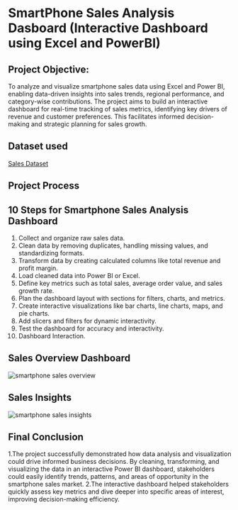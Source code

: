 # SmartPhone Sales Analysis Dasboard (Interactive Dashboard using Excel and PowerBI)
## Project Objective:
To analyze and visualize smartphone sales data using Excel and Power BI, enabling data-driven insights into sales trends, regional performance, and category-wise contributions. The project aims to build an interactive dashboard for real-time tracking of sales metrics, identifying key drivers of revenue and customer preferences. This facilitates informed decision-making and strategic planning for sales growth.

## Dataset used
<a href="https://github.com/deepika091004/Smartphone_sales_Dashboard/blob/main/Sales.csv"> Sales Dataset</a>

## Project Process
## 10 Steps for Smartphone Sales Analysis Dashboard
1. Collect and organize raw sales data.  
2. Clean data by removing duplicates, handling missing values, and standardizing formats.  
3. Transform data by creating calculated columns like total revenue and profit margin.  
4. Load cleaned data into Power BI or Excel.  
5. Define key metrics such as total sales, average order value, and sales growth rate.  
6. Plan the dashboard layout with sections for filters, charts, and metrics.  
7. Create interactive visualizations like bar charts, line charts, maps, and pie charts.  
8. Add slicers and filters for dynamic interactivity.  
9. Test the dashboard for accuracy and interactivity.  
10. Dashboard Interaction.

## Sales Overview Dashboard
![smartphone sales overview](https://github.com/user-attachments/assets/333b2ada-6c51-40a5-9790-f86e94b4778f)
## Sales Insights
![smartphone sales insights](https://github.com/user-attachments/assets/4f56dcd0-6062-4e79-9d2d-4aad78281093)

## Final Conclusion
1.The project successfully demonstrated how data analysis and visualization could drive informed business decisions. By cleaning, transforming, and visualizing the data in an interactive Power BI dashboard, stakeholders could easily identify trends, patterns, and areas of opportunity in the smartphone sales market.
2.The interactive dashboard helped stakeholders quickly assess key metrics and dive deeper into specific areas of interest, improving decision-making efficiency.




